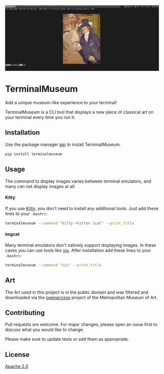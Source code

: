 ![screenshot](screenshot.png)

# TerminalMuseum

Add a unique museum-like experience to your terminal!

TerminalMuseum is a CLI tool that displays a new piece of classical art on your terminal every time you run it.


## Installation

Use the package manager [pip](https://pip.pypa.io/en/stable/) to install TerminalMuseum.

```bash
pip install terminalmuseum
```

## Usage
The command to display images varies between terminal emulators, and many can not display images at all.

#### Kitty 

If you use [Kitty](https://github.com/kovidgoyal/kitty), you don't need to install any additional tools. Just add these lines to your `.bashrc`:

```bash
terminalmuseum --command "kitty +kitten icat" --print_title
```

#### imgcat
Many terminal emulators don't natively support displaying images. In these cases you can use tools like [viu](https://github.com/atanunq/viu). After installation add these lines to your `.bashrc`:

```bash
terminalmuseum --command "viu" --print_title
```

## Art
The Art used in this project is in the public domain and was filtered and downloaded via the [openaccess](https://github.com/metmuseum/openaccess) project of the Metropolitan Museum of Art.

## Contributing
Pull requests are welcome. For major changes, please open an issue first to discuss what you would like to change.

Please make sure to update tests or add them as appropriate.


## License
[Apache 2.0](http://www.apache.org/licenses/LICENSE-2.0)
